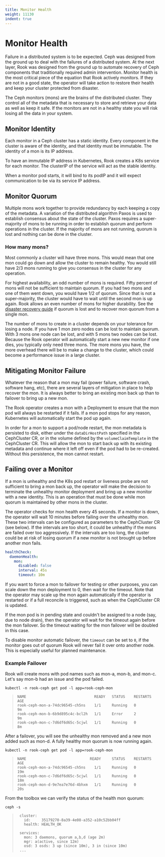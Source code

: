 ```yaml
---
title: Monitor Health
weight: 11130
indent: true
---
```


# Monitor Health

Failure in a distributed system is to be expected. Ceph was designed from the ground up to deal with the failures of a distributed system.
At the next layer, Rook was designed from the ground up to automate recovery of Ceph components that traditionally required admin intervention.
Monitor health is the most critical piece of the equation that Rook actively monitors. If they are not in a good state,
the operator will take action to restore their health and keep your cluster protected from disaster.

The Ceph monitors (mons) are the brains of the distributed cluster. They control all of the metadata that is necessary
to store and retrieve your data as well as keep it safe. If the monitors are not in a healthy state you will risk losing all the data in your system.

## Monitor Identity

Each monitor in a Ceph cluster has a static identity. Every component in the cluster is aware of the identity, and that identity
must be immutable. The identity of a mon is its IP address.

To have an immutable IP address in Kubernetes, Rook creates a K8s service for each monitor. The clusterIP of the service will act as the stable identity.

When a monitor pod starts, it will bind to its podIP and it will expect communication to be via its service IP address.

## Monitor Quorum

Multiple mons work together to provide redundancy by each keeping a copy of the metadata. A variation of the distributed algorithm Paxos
is used to establish consensus about the state of the cluster. Paxos requires a super-majority of mons to be running in order to establish
quorum and perform operations in the cluster. If the majority of mons are not running, quorum is lost and nothing can be done in the cluster.

### How many mons?

Most commonly a cluster will have three mons. This would mean that one mon could go down and allow the cluster to remain healthy.
You would still have 2/3 mons running to give you consensus in the cluster for any operation.

For highest availability, an odd number of mons is required. Fifty percent of mons will not be sufficient to maintain quorum. If you had two mons and one
of them went down, you would have 1/2 of quorum. Since that is not a super-majority, the cluster would have to wait until the second mon is up again.
Rook allows an even number of mons for higher durability. See the [disaster recovery guide](ceph-disaster-recovery.md#restoring-mon-quorum) if quorum is lost and to recover mon quorum from a single mon.

The number of mons to create in a cluster depends on your tolerance for losing a node. If you have 1 mon zero nodes can be lost
to maintain quorum. With 3 mons one node can be lost, and with 5 mons two nodes can be lost. Because the Rook operator will automatically
start a new new monitor if one dies, you typically only need three mons. The more mons you have, the more overhead there will be to make
a change to the cluster, which could become a performance issue in a large cluster.

## Mitigating Monitor Failure

Whatever the reason that a mon may fail (power failure, software crash, software hang, etc), there are several layers of mitigation in place
to help recover the mon. It is always better to bring an existing mon back up than to failover to bring up a new mon.

The Rook operator creates a mon with a Deployment to ensure that the mon pod will always be restarted if it fails. If a mon pod stops
for any reason, Kubernetes will automatically start the pod up again.

In order for a mon to support a pod/node restart, the mon metadata is persisted to disk, either under the `dataDirHostPath` specified
in the CephCluster CR, or in the volume defined by the `volumeClaimTemplate` in the CephCluster CR.
This will allow the mon to start back up with its existing metadata and continue where it left off even if the pod had
to be re-created. Without this persistence, the mon cannot restart.

## Failing over a Monitor

If a mon is unhealthy and the K8s pod restart or liveness probe are not sufficient to bring a mon back up, the operator will make the decision
to terminate the unhealthy monitor deployment and bring up a new monitor with a new identity.
This is an operation that must be done while mon quorum is maintained by other mons in the cluster.

The operator checks for mon health every 45 seconds. If a monitor is down, the operator will wait 10 minutes before failing over the unhealthy mon.
These two intervals can be configured as parameters to the CephCluster CR (see below). If the intervals are too short, it could be unhealthy if the mons are failed over too aggressively. If the intervals are too long, the cluster could be at risk of losing quorum if a new monitor is not brought up before another mon fails.

```yaml
healthCheck:
  daemonHealth:
    mon:
      disabled: false
      interval: 45s
      timeout: 10m
```

If you want to force a mon to failover for testing or other purposes, you can scale down the mon deployment to 0, then wait
for the timeout. Note that the operator may scale up the mon again automatically if the operator is restarted or if a full
reconcile is triggered, such as when the CephCluster CR is updated.

If the mon pod is in pending state and couldn't be assigned to a node (say, due to node drain), then the operator will wait for the timeout again before the mon failover. So the timeout waiting for the mon failover will be doubled in this case.

To disable monitor automatic failover, the `timeout` can be set to `0`, if the monitor goes out of quorum Rook will never fail it over onto another node.
This is especially useful for planned maintenance.

### Example Failover

Rook will create mons with pod names such as mon-a, mon-b, and mon-c. Let's say mon-b had an issue and the pod failed.
```console
kubectl -n rook-ceph get pod -l app=rook-ceph-mon
```

>```
>NAME                               READY   STATUS    RESTARTS   AGE
>rook-ceph-mon-a-74dc96545-ch5ns    1/1     Running   0          9m
>rook-ceph-mon-b-6b9d895c4c-bcl2h   1/1     Error     2          9m
>rook-ceph-mon-c-7d6df6d65c-5cjwl   1/1     Running   0          8m
>```

After a failover, you will see the unhealthy mon removed and a new mon added such as mon-d. A fully healthy mon quorum is now running again.
```console
kubectl -n rook-ceph get pod -l app=rook-ceph-mon
```
>```
>NAME                             READY     STATUS    RESTARTS   AGE
>rook-ceph-mon-a-74dc96545-ch5ns    1/1     Running   0          19m
>rook-ceph-mon-c-7d6df6d65c-5cjwl   1/1     Running   0          18m
>rook-ceph-mon-d-9e7ea7e76d-4bhxm   1/1     Running   0          20s
>```

From the toolbox we can verify the status of the health mon quorum:
```console
ceph -s
```

>```
>  cluster:
>    id:     35179270-8a39-4e08-a352-a10c52bb04ff
>    health: HEALTH_OK
>
>  services:
>    mon: 3 daemons, quorum a,b,d (age 2m)
>    mgr: a(active, since 12m)
>    osd: 3 osds: 3 up (since 10m), 3 in (since 10m)
>  ...
>```
